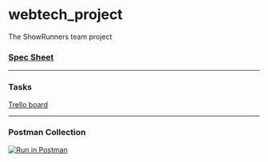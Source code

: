 # webtech_project
The ShowRunners team project

### [Spec Sheet](https://docs.google.com/document/d/18-_wezqPLCxKlXCEETCBCXGIuGp6XRPnXejY0QO-64s/edit)
---
### Tasks

[Trello board](https://trello.com/invite/b/xwuMayzP/644c126939c5280bb238eca7a71137db/webtech-project)

---
### Postman Collection
[![Run in Postman](https://run.pstmn.io/button.svg)](https://app.getpostman.com/run-collection/f033780e9563937411dc)





